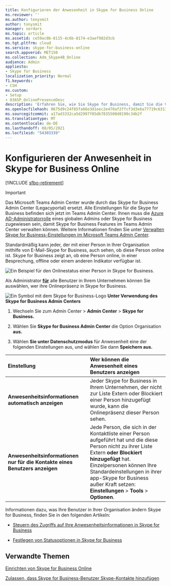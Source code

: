 ```yaml
---
title: Konfigurieren der Anwesenheit in Skype for Business Online
ms.reviewer: ''
ms.author: tonysmit
author: tonysmit
manager: serdars
ms.topic: article
ms.assetid: ce59ac0b-8115-4c6b-8174-e3aef982d3cb
ms.tgt.pltfrm: cloud
ms.service: skype-for-business-online
search.appverid: MET150
ms.collection: Adm_Skype4B_Online
audience: Admin
appliesto:
- Skype for Business
localization_priority: Normal
f1.keywords:
- CSH
ms.custom:
- Setup
- O365P_OnlinePresenceDesc
description: 'Erfahren Sie, wie Sie Skype for Business, damit Sie die Verfügbarkeit Ihrer Kollegen sehen können. '
ms.openlocfilehash: 0675d9c24f85fa66e3d1eec2e470af2ffcf3d3e6a77719c63130320ce7e89fbe
ms.sourcegitcommit: a17ad3332ca5d2997f85db7835500d8190c34b2f
ms.translationtype: MT
ms.contentlocale: de-DE
ms.lasthandoff: 08/05/2021
ms.locfileid: "54303339"
---
```

# <a name="configure-presence-in-skype-for-business-online"></a>Konfigurieren der Anwesenheit in Skype for Business Online

[!INCLUDE [sfbo-retirement](../../Hub/includes/sfbo-retirement.md)]

> [!IMPORTANT]
> Das Microsoft Teams Admin Center wurde durch das Skype for Business Admin Center (Legacyportal) ersetzt. Alle Einstellungen für die Skype for Business befinden sich jetzt im Teams Admin Center. Ihnen muss die [Azure AD-Administratorrolle](/azure/active-directory/roles/permissions-reference) eines globalen Admins oder Skype for Business zugewiesen sein, damit Skype for Business Features im Teams Admin Center verwalten können. Weitere Informationen finden Sie unter [Verwalten Skype for Business-Einstellungen im Microsoft Teams Admin Center](/MicrosoftTeams/skype-for-business-settings?bc=%2fskypeforbusiness%2fbreadcrumb%2ftoc.json&toc=%2fskypeforbusiness%2fsfbotoc%2ftoc.json).

Standardmäßig kann jeder, der mit einer Person in Ihrer Organisation mithilfe von E-Mail-Skype for Business, auch sehen, ob diese Person online ist. Skype for Business zeigt an, ob eine Person online, in einer Besprechung, offline oder einem anderen Indikator verfügbar ist.

![Ein Beispiel für den Onlinestatus einer Person in Skype for Business.](../images/f0849132-1ddb-480f-bca6-cfe9eaa0486d.png)

Als Administrator **[für](https://support.office.com/article/eac4d046-1afd-4f1a-85fc-8219c79e1504)** alle Benutzer in Ihrem Unternehmen können Sie auswählen, wer ihre Onlinepräsenz in Skype for Business.

![Ein Symbol mit dem Skype for Business-Logo](../images/sfb-logo-30x30.png) **Unter Verwendung des Skype for Business Admin Centers**

1. Wechseln Sie zum Admin Center > **Admin Center**  >  **Skype for Business.**

2. Wählen Sie **Skype for Business Admin Center** die Option Organisation **aus.**

3. Wählen **Sie unter Datenschutzmodus** für Anwesenheit eine der folgenden Einstellungen aus, und wählen Sie dann **Speichern aus.**

|**Einstellung**|**Wer können die Anwesenheit eines Benutzers anzeigen**|
|:-----|:-----|
|**Anwesenheitsinformationen automatisch anzeigen** <br/> |Jeder Skype for Business in Ihrem Unternehmen, der nicht zur Liste  Extern  oder Blockiert einer Person hinzugefügt wurde, kann die Onlinepräsenz dieser Person sehen. <br/> |
|**Anwesenheitsinformationen nur für die Kontakte eines Benutzers anzeigen** <br/> |Jede Person, die sich in der Kontaktliste einer Person aufgeführt hat und die diese Person nicht zu ihrer Liste Extern **oder** **Blockiert hinzugefügt** hat. <br/> Einzelpersonen können Ihre Standardeinstellungen in ihrer app-Skype for Business außer Kraft setzen: **Einstellungen**  >  **Tools**  >  **Optionen**. <br/> |

Informationen dazu, was Ihre Benutzer in Ihrer Organisation ändern Skype for Business, finden Sie in den folgenden Artikeln:

- [Steuern des Zugriffs auf Ihre Anwesenheitsinformationen in Skype for Business](https://support.office.com/article/fea86e34-60cf-4dd0-bfb2-169a42afd92c)

- [Festlegen von Statusoptionen in Skype for Business](https://support.office.com/article/efd25395-c8ef-4510-b9cb-6f70e2fff8a0)

## <a name="related-topics"></a>Verwandte Themen

[Einrichten von Skype for Business Online](set-up-skype-for-business-online.md)

[Zulassen, dass Skype for Business-Benutzer Skype-Kontakte hinzufügen](let-skype-for-business-users-add-skype-contacts.md)
